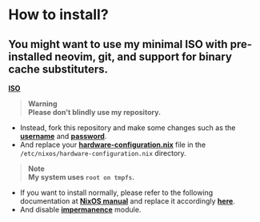 # How to install?

## You might want to use my minimal ISO with pre-installed neovim, git, and support for binary cache substituters.
[**ISO**](https://github.com/hmanhng/.flakes/releases/download/ISO/minimal.iso)

> **Warning**  
> **Please don't blindly use my repository.**
  - Instead, fork this repository and make some changes such as the [**username**](https://github.com/hmanhng/.flakes/blob/tmpfs/flake.nix#L23) and [**password**](https://github.com/hmanhng/.flakes/blob/tmpfs/hosts/laptop/default.nix#L5).
  - And replace your [**hardware-configuration.nix**](https://github.com/hmanhng/.flakes/blob/tmpfs/hosts/laptop/hardware-configuration.nix) file in the `/etc/nixos/hardware-configuration.nix` directory.

> **Note**  
> **My system uses `root on tmpfs`.**
  - If you want to install normally, please refer to the following documentation at [**NixOS manual**](https://nixos.org/manual/nixos/stable/index.html#sec-installation-manual-partitioning) and replace it accordingly [**here**](https://github.com/hmanhng/.flakes/blob/tmpfs/script/install.sh#L31-L36).
  - And disable [**impermanence**](https://github.com/hmanhng/.flakes/blob/tmpfs/hosts/laptop/default.nix#L35-L68) module.
